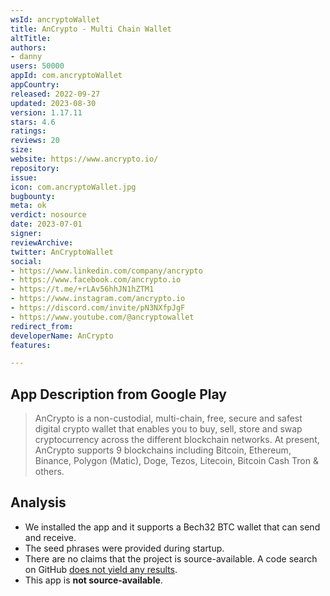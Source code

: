 ```yaml
---
wsId: ancryptoWallet
title: AnCrypto - Multi Chain Wallet
altTitle: 
authors:
- danny
users: 50000
appId: com.ancryptoWallet
appCountry: 
released: 2022-09-27
updated: 2023-08-30
version: 1.17.11
stars: 4.6
ratings: 
reviews: 20
size: 
website: https://www.ancrypto.io/
repository: 
issue: 
icon: com.ancryptoWallet.jpg
bugbounty: 
meta: ok
verdict: nosource
date: 2023-07-01
signer: 
reviewArchive: 
twitter: AnCryptoWallet
social:
- https://www.linkedin.com/company/ancrypto
- https://www.facebook.com/ancrypto.io
- https://t.me/+rLAv56hhJN1hZTM1
- https://www.instagram.com/ancrypto.io
- https://discord.com/invite/pN3NXfpJgF
- https://www.youtube.com/@ancryptowallet
redirect_from: 
developerName: AnCrypto
features: 

---
```


## App Description from Google Play

> AnCrypto is a non-custodial, multi-chain, free, secure and safest digital crypto wallet that enables you to buy, sell, store and swap cryptocurrency across the different blockchain networks. At present, AnCrypto supports 9 blockchains including Bitcoin, Ethereum, Binance, Polygon (Matic), Doge, Tezos, Litecoin, Bitcoin Cash Tron & others.

## Analysis

- We installed the app and it supports a Bech32 BTC wallet that can send and receive.
- The seed phrases were provided during startup.
- There are no claims that the project is source-available. A code search on GitHub [does not yield any results](https://github.com/search?q=com.ancryptoWallet&type=code).
- This app is **not source-available**.
